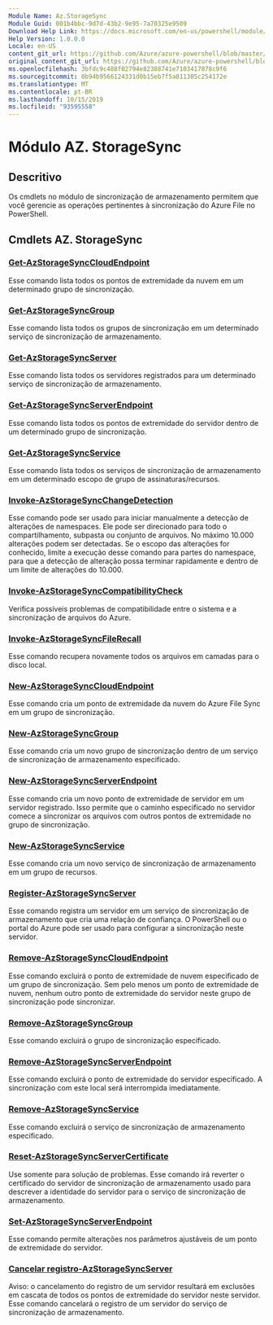 ```yaml
---
Module Name: Az.StorageSync
Module Guid: 001b4bbc-9d7d-43b2-9e95-7a70325e9509
Download Help Link: https://docs.microsoft.com/en-us/powershell/module/az.storagesync
Help Version: 1.0.0.0
Locale: en-US
content_git_url: https://github.com/Azure/azure-powershell/blob/master/src/StorageSync/StorageSync/help/Az.StorageSync.md
original_content_git_url: https://github.com/Azure/azure-powershell/blob/master/src/StorageSync/StorageSync/help/Az.StorageSync.md
ms.openlocfilehash: 3bfdc9c488f02794e82388741e7103417878c9f6
ms.sourcegitcommit: 0b94b9566124331d0b15eb7f5a811305c254172e
ms.translationtype: MT
ms.contentlocale: pt-BR
ms.lasthandoff: 10/15/2019
ms.locfileid: "93595558"
---
```

# Módulo AZ. StorageSync
## Descritivo
Os cmdlets no módulo de sincronização de armazenamento permitem que você gerencie as operações pertinentes à sincronização do Azure File no PowerShell.

## Cmdlets AZ. StorageSync
### [Get-AzStorageSyncCloudEndpoint](Get-AzStorageSyncCloudEndpoint.md)
Esse comando lista todos os pontos de extremidade da nuvem em um determinado grupo de sincronização.

### [Get-AzStorageSyncGroup](Get-AzStorageSyncGroup.md)
Esse comando lista todos os grupos de sincronização em um determinado serviço de sincronização de armazenamento.

### [Get-AzStorageSyncServer](Get-AzStorageSyncServer.md)
Esse comando lista todos os servidores registrados para um determinado serviço de sincronização de armazenamento.

### [Get-AzStorageSyncServerEndpoint](Get-AzStorageSyncServerEndpoint.md)
Esse comando lista todos os pontos de extremidade do servidor dentro de um determinado grupo de sincronização.

### [Get-AzStorageSyncService](Get-AzStorageSyncService.md)
Esse comando lista todos os serviços de sincronização de armazenamento em um determinado escopo de grupo de assinaturas/recursos.

### [Invoke-AzStorageSyncChangeDetection](Invoke-AzStorageSyncChangeDetection.md)
Esse comando pode ser usado para iniciar manualmente a detecção de alterações de namespaces. Ele pode ser direcionado para todo o compartilhamento, subpasta ou conjunto de arquivos. No máximo 10.000 alterações podem ser detectadas. Se o escopo das alterações for conhecido, limite a execução desse comando para partes do namespace, para que a detecção de alteração possa terminar rapidamente e dentro de um limite de alterações do 10.000.

### [Invoke-AzStorageSyncCompatibilityCheck](Invoke-AzStorageSyncCompatibilityCheck.md)
Verifica possíveis problemas de compatibilidade entre o sistema e a sincronização de arquivos do Azure.

### [Invoke-AzStorageSyncFileRecall](Invoke-AzStorageSyncFileRecall.md)
Esse comando recupera novamente todos os arquivos em camadas para o disco local.

### [New-AzStorageSyncCloudEndpoint](New-AzStorageSyncCloudEndpoint.md)
Esse comando cria um ponto de extremidade da nuvem do Azure File Sync em um grupo de sincronização.

### [New-AzStorageSyncGroup](New-AzStorageSyncGroup.md)
Esse comando cria um novo grupo de sincronização dentro de um serviço de sincronização de armazenamento especificado.

### [New-AzStorageSyncServerEndpoint](New-AzStorageSyncServerEndpoint.md)
Esse comando cria um novo ponto de extremidade de servidor em um servidor registrado. Isso permite que o caminho especificado no servidor comece a sincronizar os arquivos com outros pontos de extremidade no grupo de sincronização.

### [New-AzStorageSyncService](New-AzStorageSyncService.md)
Esse comando cria um novo serviço de sincronização de armazenamento em um grupo de recursos.

### [Register-AzStorageSyncServer](Register-AzStorageSyncServer.md)
Esse comando registra um servidor em um serviço de sincronização de armazenamento que cria uma relação de confiança. O PowerShell ou o portal do Azure pode ser usado para configurar a sincronização neste servidor.

### [Remove-AzStorageSyncCloudEndpoint](Remove-AzStorageSyncCloudEndpoint.md)
Esse comando excluirá o ponto de extremidade de nuvem especificado de um grupo de sincronização. Sem pelo menos um ponto de extremidade de nuvem, nenhum outro ponto de extremidade do servidor neste grupo de sincronização pode sincronizar.

### [Remove-AzStorageSyncGroup](Remove-AzStorageSyncGroup.md)
Esse comando excluirá o grupo de sincronização especificado.

### [Remove-AzStorageSyncServerEndpoint](Remove-AzStorageSyncServerEndpoint.md)
Esse comando excluirá o ponto de extremidade do servidor especificado. A sincronização com este local será interrompida imediatamente.

### [Remove-AzStorageSyncService](Remove-AzStorageSyncService.md)
Esse comando excluirá o serviço de sincronização de armazenamento especificado.

### [Reset-AzStorageSyncServerCertificate](Reset-AzStorageSyncServerCertificate.md)
Use somente para solução de problemas. Esse comando irá reverter o certificado do servidor de sincronização de armazenamento usado para descrever a identidade do servidor para o serviço de sincronização de armazenamento.

### [Set-AzStorageSyncServerEndpoint](Set-AzStorageSyncServerEndpoint.md)
Esse comando permite alterações nos parâmetros ajustáveis de um ponto de extremidade do servidor.

### [Cancelar registro-AzStorageSyncServer](Unregister-AzStorageSyncServer.md)
Aviso: o cancelamento do registro de um servidor resultará em exclusões em cascata de todos os pontos de extremidade do servidor neste servidor. Esse comando cancelará o registro de um servidor do serviço de sincronização de armazenamento.


